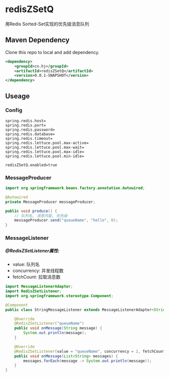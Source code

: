 # redisZSetQ
用Redis Sorted-Set实现的优先级消息队列

## Maven Dependency
Clone this repo to local and add dependency.
```xml
<dependency>
    <groupId>cn.hj</groupId>
    <artifactId>redisZSetQ</artifactId>
    <version>0.0.1-SNAPSHOT</version>
</dependency>
```
## Useage
### Config
```properties
spring.redis.host=
spring.redis.port=
spring.redis.password=
spring.redis.database=
spring.redis.timeout=
spring.redis.lettuce.pool.max-active=
spring.redis.lettuce.pool.max-wait=
spring.redis.lettuce.pool.max-idle=
spring.redis.lettuce.pool.min-idle=

redisZSetQ.enabled=true
```
### MessageProducer

```java
import org.springframework.beans.factory.annotation.Autowired;

@Autowired
private MessageProducer messageProducer;

public void produce() {
    // 队列名, 消息内容, 优先级
    messageProducer.send("queueName", "hello", 0);
}
```
### MessageListener
##### @RedisZSetListener属性:
- value: 队列名
- concurrency: 并发线程数
- fetchCount: 拉取消息数

```java
import MessageListenerAdapter;
import RedisZSetListener;
import org.springframework.stereotype.Component;

@Component
public class StringMessageListener extends MessageListenerAdapter<String> {

    @Override
    @RedisZSetListener("queueName")
    public void onMessage(String message) {
        System.out.println(message);
    }

    @Override
    @RedisZSetListener(value = "queueName", concurrency = 2, fetchCount = 2)
    public void onMessage(List<String> messages) {
        messages.forEach(message -> System.out.println(message));
    }
}
```